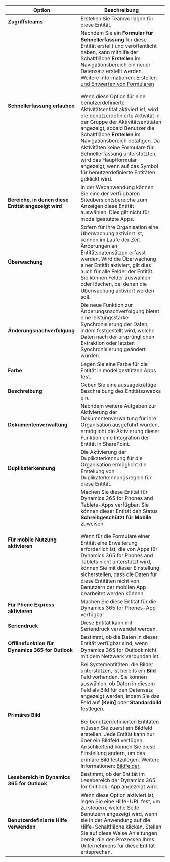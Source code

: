 |Option   |Beschreibung  |
|---------|---------|
|**Zugriffsteams**|Erstellen Sie Teamvorlagen für diese Entität. |
|**Schnellerfassung erlauben**|Nachdem Sie ein **Formular für Schnellerfassung** für diese Entität erstellt und veröffentlicht haben, kann mithilfe der Schaltfläche **Erstellen** im Navigationsbereich ein neuer Datensatz erstellt werden. Weitere Informationen: [Erstellen und Entwerfen von Formularen](../maker/model-driven-apps/create-design-forms.md)<br /><br /> Wenn diese Option für eine benutzerdefinierte Aktivitätsentität aktiviert ist, wird die benutzerdefinierte Aktivität in der Gruppe der Aktivitätsentitäten angezeigt, sobald Benutzer die Schaltfläche **Erstellen** im Navigationsbereich betätigen. Da Aktivitäten keine Formulare für Schnellerfassung unterstützten, wird das Hauptformular angezeigt, wenn auf das Symbol für benutzerdefinierte Entitäten geklickt wird.|
|**Bereiche, in denen diese Entität angezeigt wird**|In der Webanwendung können Sie eine der verfügbaren Siteübersichtsbereiche zum Anzeigen diese Entität auswählen. Dies gilt nicht für modellgestützte Apps.|
|**Überwachung**|Sofern für Ihre Organisation eine Überwachung aktiviert ist, können im Laufe der Zeit Änderungen an Entitätsdatensätzen erfasst werden. Wird die Überwachung einer Entität aktiviert, gilt dies auch für alle Felder der Entität. Sie können Felder auswählen oder löschen, bei denen die Überwachung aktiviert werden soll.|
|**Änderungsnachverfolgung**|Die neue Funktion zur Änderungsnachverfolgung bietet eine leistungsstarke Synchronisierung der Daten, indem festgestellt wird, welche Daten nach der ursprünglichen Extraktion oder letzten Synchronisierung geändert wurden.  |
|**Farbe**|Legen Sie eine Farbe für die Entität in modellgestützen Apps fest.|
|**Beschreibung**|Geben Sie eine aussagekräftige Beschreibung des Entitätszwecks ein.|
|**Dokumentenverwaltung**|Nachdem weitere Aufgaben zur Aktivierung der Dokumentenverwaltung für Ihre Organisation ausgeführt wurden, ermöglicht die Aktivierung dieser Funktion eine Integration der Entität in SharePoint. |
|**Duplikaterkennung**|Die Aktivierung der Duplikaterkennung für die Organisation ermöglicht die Erstellung von Duplikaterkennungsregeln für diese Entität.|
|**Für mobile Nutzung aktivieren**|Machen Sie diese Entität für Dynamics 365 for Phones and Tablets-Apps verfügbar. Sie können dieser Entität den Status **Schreibgeschützt für Mobile** zuweisen.<br /><br /> Wenn für die Formulare einer Entität eine Erweiterung erforderlich ist, die von Apps für Dynamics 365 for Phones and Tablets nicht unterstützt wird, können Sie mit dieser Einstellung sicherstellen, dass die Daten für diese Entitäten nicht von Benutzern der mobilen App bearbeitet werden können.|
|**Für Phone Express aktivieren**|Machen Sie diese Entität für die Dynamics 365 for Phones-App verfügbar.|
|**Seriendruck**|Diese Entität kann mit Seriendruck verwendet werden.|
|**Offlinefunktion für Dynamics 365 for Outlook**|Bestimmt, ob die Daten in dieser Entität verfügbar sind, wenn Dynamics 365 for Outlook nicht mit dem Netzwerk verbunden ist.|
|**Primäres Bild**|Bei Systementitäten, die Bilder unterstützen, ist bereits ein **Bild**-Feld vorhanden. Sie können auswählen, ob Daten in diesem Feld als Bild für den Datensatz angezeigt werden, indem Sie das Feld auf **[Kein]** oder **Standardbild** festlegen.<br /><br /> Bei benutzerdefinierten Entitäten müssen Sie zuerst ein Bildfeld erstellen. Jede Entität kann nur über ein Bildfeld verfügen. Anschließend können Sie diese Einstellung ändern, um das primäre Bild festzulegen. Weitere Informationen: [Bildfelder](../maker/common-data-service/types-of-fields.md#image-fields). |
|**Lesebereich in Dynamics 365 for Outlook**|Bestimmt, ob der Entität im Lesebereich der Dynamics 365 for Outlook-App angezeigt wird.|
|**Benutzerdefinierte Hilfe verwenden**|Wenn diese Option aktiviert ist, legen Sie eine Hilfe-URL fest, um zu steuern, welche Seite Benutzern angezeigt wird, wenn sie in der Anwendung auf die Hilfe-Schaltfläche klicken. Stellen Sie auf diese Weise Anleitungen bereit, die den Prozessen Ihres Unternehmens für diese Entität entsprechen.|